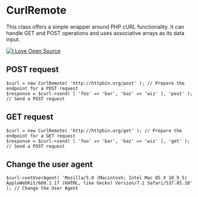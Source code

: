 # CurlRemote

This class offers a simple wrapper around PHP cURL functionality. It can handle GET and POST operations and uses associative arrays as its data input.

[![I Love Open Source](http://www.iloveopensource.io/images/logo-lightbg.png)](http://www.iloveopensource.io/projects/526006fc43c6bdee14000084)

## POST request

    $curl = new CurlRemote( 'http://httpbin.org/post' ); // Prepare the endpoint for a POST request
    $response = $curl->send( [ 'foo' => 'bar', 'baz' => 'wiz' ], 'post' ); // Send a POST request

## GET request

    $curl = new CurlRemote( 'http://httpbin.org/get' ); // Prepare the endpoint for a GET request
    $response = $curl->send( [ 'foo' => 'bar', 'baz' => 'wiz' ], 'get' ); // Send a POST request

## Change the user agent

    $curl->setUserAgent( 'Mozilla/5.0 (Macintosh; Intel Mac OS X 10_9_5) AppleWebKit/600.1.17 (KHTML, like Gecko) Version/7.1 Safari/537.85.10' ); // Change the User Agent


